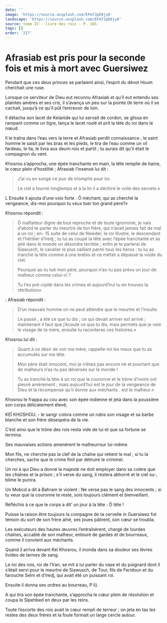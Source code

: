 ```yaml
---
date: ''
image: 'https://source.unsplash.com/EFm7JpD9jy8'
landscape: 'https://source.unsplash.com/EFm7JpD9jy8'
source: tome IV - livre des rois - P. 165
tags: []
order: '217'
---
```


# Afrasiab est pris pour la seconde fois et mis à mort avec Guersiwez

Pendant que ces deux princes se parlaient ainsi, l’esprit du dévot Houm cherchait une ruse.

Lorsque ce serviteur de Dieu eut reconnu Afrasiab et qu’il eut entendu ses plaintes amères et ses cris, il s’avança un peu sur la pointe (le terre où il se cachait, jusqu’à ce qu’il pût l’entrevoir de loin.

Il détacha son lacet de Keïanide qui lui servait de cordon, se glissa en rampant comme un tigre, lança le lacet roulé et prit la tète du roi dans le nœud.

Il le traîna dans l’eau vers la terre et Afrasiab perdit connaissance ; le saint homme le saisit par les bras et les pieds, le tira de l’eau comme un vil fardeau, le lia, le livra aux deum rois et partit ; tu aurais dit qu’il était le compagnon du vent.

Khosrou s’approcha, une épée tranchante en main, la tête remplie de haine, le cœur plein d’hostilité ; Afrasiab l’insensé lui dit :

> J’ai vu en songe ce jour de triomphe pour toi.
>
> Le ciel a tourné longtemps et à la lin il a déchiré le voile des secrets.»

L Ensuite il ajouta d’une voix forte : Ô méchant, qui as cherché la vengeance, dis-moi pourquoi tu veux tuer ton grand père?»

Khosrou répondit :

> Ô malfaiteur digne de tout reproche et de toute ignominie, je vais d’abord te parler du meurtre de ton frère, qui n’avait jamais fait de mal à un roi ; en- 15
 suite de celui de Newder, le roi illustre, le descendant et l’héritier d’lredj ; tu lui as coupé la tête avec l’épée tranchante et as jeté dans le monde un désordre terrible ; enfin je te parlerai de Siawusch, le cavalier le plus vaillant parmi tous les héros : tu lui as tranché la tête comme à une brebis et ce méfait a dépassé la voûte du ciel.
>
> Pourquoi as-tu tué mon père, pourquoi n’as-tu pas prévu un jour de malheur comme celui-ci ?
>
> Tu t’es pré-cipité dans les crimes et aujourd’hui tu en trouves la rétribution»

: Afrasiab répondit :

> D’un mauvais homme on ne peut attendre que le meurtre et l’insulte.
>
> Le passé
, a été ce que tu dis ; ce qui devait arriver est arrivé ; maintenant il faut que j’écoute ce que tu dis, mais permets que je voie le visage de ta mère, ensuite tu raconteras ces histoires.»

Khosrou lui dit :

> Quant à ce désir de voir ma mère, rappelle-toi les maux que tu as accumulés sur ma tête.
>
> Mon père était innocent, moi je n’étais pas encore né et pourtant que de malheurs n’as-tu pas déversés sur le monde !
>
> Tu as tranché la tête à un roi que la couronne et le trône d’ivoire ont pleuré amèrement ; mais aujourd’hui est le jour de la vengeance de Dieu et la récompense qu’il donne aux méchants
. est le malheur.»

Khosrou le frappa au cou avec son épée indienne et jeta dans la poussière son corps délicatement élevé;

KEÏ KHOSHOU. - le sangr colora comme un rubis son visage et sa barbe blanche et son frère désespéra de la vie.

C’est ainsi que le trône des rois resta vide de lui et que sa fortune se termina.

Ses mauvaises actions amenèrent le malheurrsur lui-même.

Mon fils, ne cherche pas la clef de la chaîne qui retient le mal ; si tu la cherches, sache que le crime finit par détruire le criminel.

Un roi à qui Dieu a donné la majesté ne doit employer dans sa colère que les chaînes et la prison ; s’il verse du sang, il restera abhorré et le ciel su-, blime le punira.

Un Mobcd a dit à Bahram le violent : Ne verse pas le sang des innocents ; si tu veux que la couronne te reste, sois toujours clément et bienveillant.

Réfléchis à ce que le corps a dit’
un jour à la tête : Ô tête !

Puisse la raison être toujours la compagne de ta cervelle in Guersiwez fut témoin du sort de son frère aîné, ses joues pâlirent, son cœur se troubla.

Les exécuteurs des hautes œuvres l’entraînèrent, chargé de lourdes chaînes, accablé de son malheur, entouré de gardes et de bourreaux, comme il convient aux méchants.

Quand il arriva devant Keï Khosrou, il inonda dans sa douleur ses lèvres livides de larmes de sang.

Le roi des rois, roi de l’Iran, se mit à lui parler du vase et du poignard dont il s’était servi pour le meurtre de Siawusch, de Tour, fils de Feridoun et du farouche Selm et d’lredj, qui avait été un puissant roi.

Ensuite il donna ses ordres au bourreau, P li).

A qui tira son épée tranchante, s’approcha le cœur plein de résolution et coupa le Sipehbed en deux par les reins.

Toute l’escorte des rois avait le cœur rempli de terreur ; on jeta en tas les restes des deux frères et la foule formait un large cercle autour.
